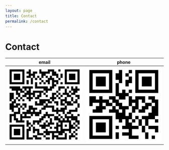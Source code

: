 ```yaml
---
layout: page
title: Contact
permalink: /contact
---
```


# Contact

|email|phone|
|---|---|
|![this is a test](/assets/img/emailqr.png)|![this is a test](/assets/img/phoneqr.png)|
